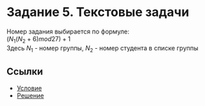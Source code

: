 # Задание 5. Текстовые задачи
Номер задания выбирается по формуле:  
$(N_1(N_2+6) mod 27)+1$  
Здесь $N_1$ - номер группы, $N_2$ - номер студента в списке группы

## Ссылки
 * [Условие](TextTask.pdf)
 * [Решение](task5.pdf)